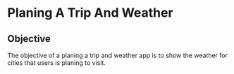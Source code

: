 # Planing A Trip And Weather
## Objective
The objective of a planing a trip and weather app is to show the weather for cities that users is planing to visit.

